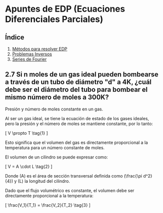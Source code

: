 # Apuntes de EDP (Ecuaciones Diferenciales Parciales)

## Índice

1. [Métodos para resolver EDP](subtemas/Metodos.md)
2. [Problemas Inversos](subtemas/ProblemasInversos.md)
3. [Series de Fourier](subtemas/SeriesDeFourier.md)


## 2.7 Si n moles de un gas ideal pueden bombearse a través de un tubo de diámetro "d" a 4K, ¿cuál debe ser el diámetro del tubo para bombear el mismo número de moles a 300K?

Presión y número de moles constante en un gas.

Al ser un gas ideal, se tiene la ecuación de estado de los gases ideales, pero la presión y el número de moles se mantiene constante, por lo tanto:

\[
V \propto T \tag{1}
\]

Esto significa que el volumen del gas es directamente proporcional a la temperatura para un número constante de moles.

El volumen de un cilindro se puede expresar como:

\[
V = A \cdot L \tag{2}
\]

Donde \(A\) es el área de sección transversal definida como \(\frac{\pi d^2}{4}\) y \(L\) la longitud del cilindro.

Dado que el flujo volumétrico es constante, el volumen debe ser directamente proporcional a la temperatura:

\[
\frac{V_1}{T_1} = \frac{V_2}{T_2} \tag{3}
\]
